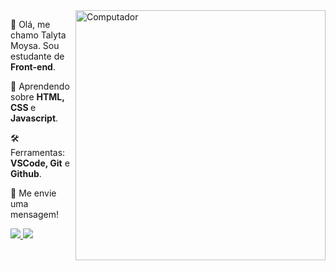 <img src="https://media.giphy.com/media/BqQe9ikFPXi0PTvavF/giphy.gif" min-width="400px" max-width="400px" width="400px" align="right" alt="Computador">

<p align="left"> 
  🍭 Olá, me chamo Talyta Moysa. Sou estudante de <strong>Front-end</strong>.
</p>

<p align="left">
  🦄 Aprendendo sobre <strong>HTML, CSS </strong>e<strong> Javascript</strong>.
</p>

<p align="left">
  🛠️ Ferramentas: <strong>VSCode, Git</strong> e<strong> Github</strong>.
</p>

<p align="left">
  💌 Me envie uma mensagem!
</p>

<p align="left">
  <a href="https://www.instagram.com/taly.moy/" alt="Instagram">
    <img src="https://img.shields.io/badge/-Instagram-1C1C1C?style=for-the-badge&logo=Instagram&logoColor=c43b41&link=https://www.instagram.com/iuricode"/>
  </a>
  
  <a href="https://www.linkedin.com/in/talytamoy/" alt="Linkedin">
    <img src="https://img.shields.io/badge/-Linkedin-1C1C1C?style=for-the-badge&logo=Linkedin&logoColor=c43b41&link=https://www.linkedin.com/in/iuricode"/>
  </a>
</p>
